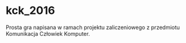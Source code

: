 # kck_2016
Prosta gra napisana w ramach projektu zaliczeniowego z przedmiotu Komunikacja Człowiek Komputer.
